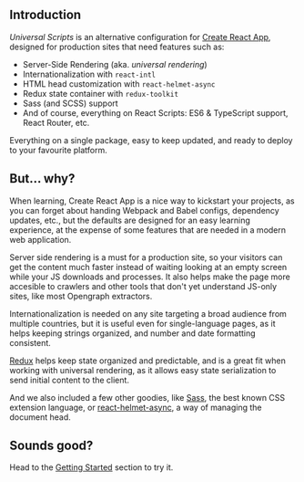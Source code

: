 ## Introduction

_Universal Scripts_ is an alternative configuration for [Create React App](https://github.com/facebookincubator/create-react-app), designed for production sites that need features such as:

- Server-Side Rendering (aka. _universal rendering_)
- Internationalization with `react-intl`
- HTML head customization with `react-helmet-async`
- Redux state container with `redux-toolkit`
- Sass (and SCSS) support
- And of course, everything on React Scripts: ES6 & TypeScript support, React Router, etc.

Everything on a single package, easy to keep updated, and ready to deploy to your favourite platform.

## But... why?

When learning, Create React App is a nice way to kickstart your projects, as you can forget about handing Webpack and Babel configs, dependency updates, etc., but the defaults are designed for an easy learning experience, at the expense of some features that are needed in a modern web application.

Server side rendering is a must for a production site, so your visitors can get the content much faster instead of waiting looking at an empty screen while your JS downloads and processes. It also helps make the page more accesible to crawlers and other tools that don't yet understand JS-only sites, like most Opengraph extractors.

Internationalization is needed on any site targeting a broad audience from multiple countries, but it is useful even for single-language pages, as it helps keeping strings organized, and number and date formatting consistent.

[Redux](https://redux.js.org/) helps keep state organized and predictable, and is a great fit when working with universal rendering, as it allows easy state serialization to send initial content to the client.

And we also included a few other goodies, like [Sass](https://sass-lang.com/), the best known CSS extension language, or [react-helmet-async](https://github.com/staylor/react-helmet-async), a way of managing the document head.

## Sounds good?

Head to the [Getting Started](getting-started) section to try it.
